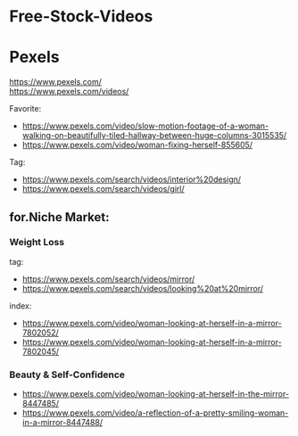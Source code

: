 # Free-Stock-Videos

# Pexels
https://www.pexels.com/  
https://www.pexels.com/videos/

Favorite:
- https://www.pexels.com/video/slow-motion-footage-of-a-woman-walking-on-beautifully-tiled-hallway-between-huge-columns-3015535/
- https://www.pexels.com/video/woman-fixing-herself-855605/

Tag:
- https://www.pexels.com/search/videos/interior%20design/
- https://www.pexels.com/search/videos/girl/

## for.Niche Market:
### Weight Loss
tag:
- https://www.pexels.com/search/videos/mirror/
- https://www.pexels.com/search/videos/looking%20at%20mirror/

index:
- https://www.pexels.com/video/woman-looking-at-herself-in-a-mirror-7802052/
- https://www.pexels.com/video/woman-looking-at-herself-in-a-mirror-7802045/

### Beauty & Self-Confidence
- https://www.pexels.com/video/woman-looking-at-herself-in-the-mirror-8447485/
- https://www.pexels.com/video/a-reflection-of-a-pretty-smiling-woman-in-a-mirror-8447488/
